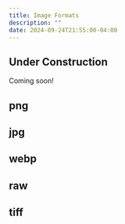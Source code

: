 ```yaml
---
title: Image Formats
description: ""
date: 2024-09-24T21:55:00-04:00
---
```


## Under Construction

Coming soon!

## png

## jpg

## webp

## raw

## tiff
